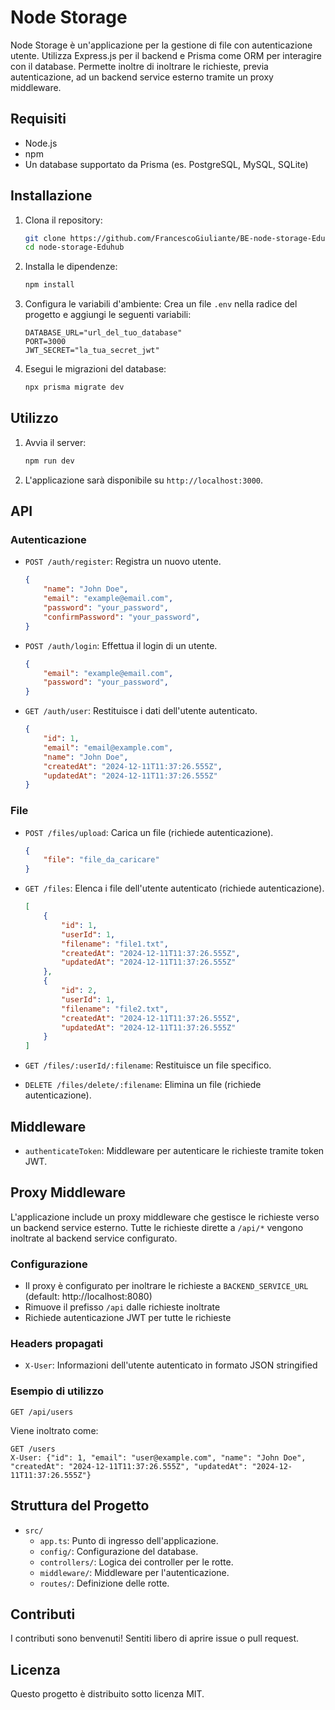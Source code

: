 # Node Storage

Node Storage è un'applicazione per la gestione di file con autenticazione utente. Utilizza Express.js per il backend e Prisma come ORM per interagire con il database. Permette inoltre di inoltrare le richieste, previa autenticazione, ad un backend service esterno tramite un proxy middleware.

## Requisiti

- Node.js
- npm
- Un database supportato da Prisma (es. PostgreSQL, MySQL, SQLite)

## Installazione

1. Clona il repository:
    ```sh
    git clone https://github.com/FrancescoGiuliante/BE-node-storage-Eduhub.git
    cd node-storage-Eduhub
    ```

2. Installa le dipendenze:
    ```sh
    npm install
    ```

3. Configura le variabili d'ambiente:
    Crea un file `.env` nella radice del progetto e aggiungi le seguenti variabili:
    ```env
    DATABASE_URL="url_del_tuo_database"
    PORT=3000
    JWT_SECRET="la_tua_secret_jwt"
    ```

4. Esegui le migrazioni del database:
    ```sh
    npx prisma migrate dev
    ```

## Utilizzo

1. Avvia il server:
    ```sh
    npm run dev
    ```

2. L'applicazione sarà disponibile su `http://localhost:3000`.

## API

### Autenticazione

- `POST /auth/register`: Registra un nuovo utente.

    ```json
    { 
        "name": "John Doe",
        "email": "example@email.com",
        "password": "your_password", 
        "confirmPassword": "your_password",
    }
    ```


- `POST /auth/login`: Effettua il login di un utente.

	```json
    { 
        "email": "example@email.com",
        "password": "your_password", 
    }
    ```


- `GET /auth/user`: Restituisce i dati dell'utente autenticato.

	```json
    {
        "id": 1,
        "email": "email@example.com",
        "name": "John Doe",
        "createdAt": "2024-12-11T11:37:26.555Z",
        "updatedAt": "2024-12-11T11:37:26.555Z"
    }
    ```

### File

- `POST /files/upload`: Carica un file (richiede autenticazione).

    ```json
    { 
        "file": "file_da_caricare"
    }
    ```


- `GET /files`: Elenca i file dell'utente autenticato (richiede autenticazione).

    ```json
    [
        {
            "id": 1,
            "userId": 1,
            "filename": "file1.txt",
            "createdAt": "2024-12-11T11:37:26.555Z",
            "updatedAt": "2024-12-11T11:37:26.555Z"
        },
        {
            "id": 2,
            "userId": 1,
            "filename": "file2.txt",
            "createdAt": "2024-12-11T11:37:26.555Z",
            "updatedAt": "2024-12-11T11:37:26.555Z"
        }
    ]
    ```

    
- `GET /files/:userId/:filename`: Restituisce un file specifico.

- `DELETE /files/delete/:filename`: Elimina un file (richiede autenticazione).

## Middleware

- `authenticateToken`: Middleware per autenticare le richieste tramite token JWT.

## Proxy Middleware

L'applicazione include un proxy middleware che gestisce le richieste verso un backend service esterno. 
Tutte le richieste dirette a `/api/*` vengono inoltrate al backend service configurato.

### Configurazione
- Il proxy è configurato per inoltrare le richieste a `BACKEND_SERVICE_URL` (default: http://localhost:8080)
- Rimuove il prefisso `/api` dalle richieste inoltrate
- Richiede autenticazione JWT per tutte le richieste

### Headers propagati
- `X-User`: Informazioni dell'utente autenticato in formato JSON stringified

### Esempio di utilizzo
```http
GET /api/users
```
Viene inoltrato come:
```http
GET /users
X-User: {"id": 1, "email": "user@example.com", "name": "John Doe", "createdAt": "2024-12-11T11:37:26.555Z", "updatedAt": "2024-12-11T11:37:26.555Z"}
```

## Struttura del Progetto

- `src/`
  - `app.ts`: Punto di ingresso dell'applicazione.
  - `config/`: Configurazione del database.
  - `controllers/`: Logica dei controller per le rotte.
  - `middleware/`: Middleware per l'autenticazione.
  - `routes/`: Definizione delle rotte.

## Contributi

I contributi sono benvenuti! Sentiti libero di aprire issue o pull request.

## Licenza

Questo progetto è distribuito sotto licenza MIT.